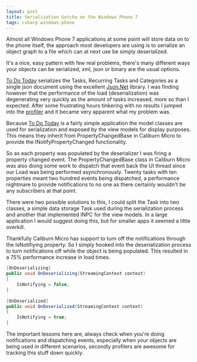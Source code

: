 ```yaml
---
layout: post
title: Serialization Gotcha on the Windows Phone 7
tags: csharp windows-phone
---
```


Almost all Windows Phone 7 applications at some point will store data on to the phone itself, the approach most developers are using is to serialize an object graph to a file which can at next use be simply deserialized. 

It's a nice, easy pattern with few real problems, there's many different ways your objects can be serialized, xml, json or binary are the usual options.

[To Do Today](/windows-phone/to-do) serializes the Tasks, Recurring Tasks and Categories as a single json document using the excellent [Json.Net](http://json.codeplex.com/) library. I was finding however that the performance of the load (deserialization) was degenerating very quickly as the amount of tasks increased, more so than I expected. After some frustrating hours tinkering with no results I jumped into the [profiler](http://www.eqatec.com/profiler/home.aspx) and it became very apparent what my problem was.

Because [To Do Today](/windows-phone/to-do) is a fairly simple application the model classes are used for serialization and exposed by the view models for display purposes. This means they inherit from PropertyChangedBase in Caliburn Micro to provide the INotifyPropertyChanged functionality.

So as each property was populated by the deserializer I was firing a property changed event. The PropertyChangedBase class in Caliburn Micro was also doing some work to dispatch that event back the UI thread since our Load was being performed asynchronously. Twenty tasks with ten properties meant two hundred events being dispatched, a performance nightmare to provide notifications to no one as there certainly wouldn't be any subscribers at that point.

There were two possible solutions to this, I could split the Task into two classes, a simple data storage Task used during the serialization process and another that implemented INPC for the view models. In a large application I would suggest doing this, but for smaller apps it seemed a little overkill.

Thankfully Caliburn Micro has support to turn off the notifications through the IsNotifiying property. So I simply hooked into the deserialization process to turn notifications off while the object is being populated. This resulted in a 75% performance increase in load times.

``` csharp
[OnDeserializing]
public void OnDeserializing(StreamingContext context)
{
    IsNotifying = false;
}
 
[OnDeserialized]
public void OnDeserialized(StreamingContext context)
{
    IsNotifying = true;
}
```

The important lessons here are, always check when you're doing notifications and dispatching events, especially when your objects are being used in different scenarios, secondly profilers are awesome for tracking this stuff down quickly.
